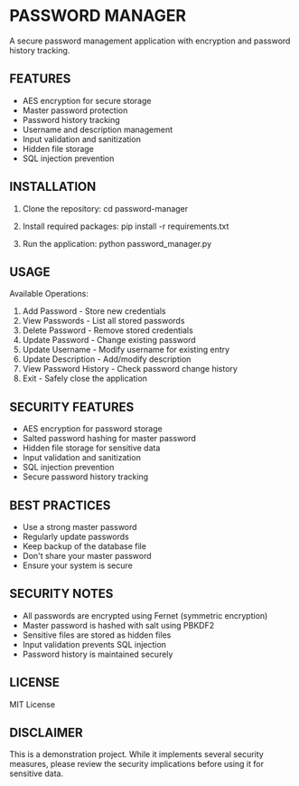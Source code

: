 PASSWORD MANAGER
===============

A secure password management application with encryption and password history tracking.

FEATURES
--------
* AES encryption for secure storage
* Master password protection
* Password history tracking
* Username and description management
* Input validation and sanitization
* Hidden file storage
* SQL injection prevention

INSTALLATION
-----------
1. Clone the repository:
   cd password-manager

2. Install required packages:
   pip install -r requirements.txt

3. Run the application:
   python password_manager.py

USAGE
-----
Available Operations:
1. Add Password     - Store new credentials
2. View Passwords   - List all stored passwords
3. Delete Password  - Remove stored credentials
4. Update Password  - Change existing password
5. Update Username  - Modify username for existing entry
6. Update Description - Add/modify description
7. View Password History - Check password change history
8. Exit            - Safely close the application

SECURITY FEATURES
----------------
* AES encryption for password storage
* Salted password hashing for master password
* Hidden file storage for sensitive data
* Input validation and sanitization
* SQL injection prevention
* Secure password history tracking

BEST PRACTICES
-------------
* Use a strong master password
* Regularly update passwords
* Keep backup of the database file
* Don't share your master password
* Ensure your system is secure

SECURITY NOTES
-------------
* All passwords are encrypted using Fernet (symmetric encryption)
* Master password is hashed with salt using PBKDF2
* Sensitive files are stored as hidden files
* Input validation prevents SQL injection
* Password history is maintained securely

LICENSE
-------
MIT License

DISCLAIMER
----------
This is a demonstration project. While it implements several security measures,
please review the security implications before using it for sensitive data. 
